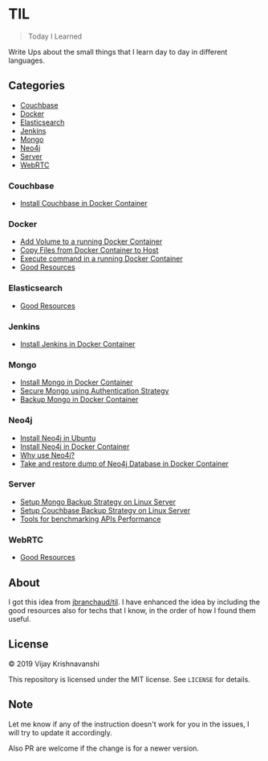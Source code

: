 # TIL

> Today I Learned

Write Ups about the small things that I learn day to day in different languages.

## Categories

* [Couchbase](#Couchbase)
* [Docker](#Docker)
* [Elasticsearch](#Elasticsearch)
* [Jenkins](#Jenkins)
* [Mongo](#Mongo)
* [Neo4j](#Neo4j)
* [Server](#Server)
* [WebRTC](#WebRTC)

### Couchbase

* [Install Couchbase in Docker Container](couchbase/install-couchbase-in-a-docker-container.md)

### Docker

* [Add Volume to a running Docker Container](docker/addadd-volume-to-running-docker-container.md)
* [Copy Files from Docker Container to Host](docker/copy-files-from-docker-container-to-host.md )
* [Execute command in a running Docker Container](docker/execute-command-inside-docker-container.md)
* [Good Resources](docker/good-resources.md)

### Elasticsearch

* [Good Resources](elasticsearch/good-resources.md)

### Jenkins

* [Install Jenkins in Docker Container](jenkins/install-jenkins-in-docker-container.md)

### Mongo

* [Install Mongo in Docker Container](mongo/install-mongo-in-a-docker-container.md)
* [Secure Mongo using Authentication Strategy](mongo/secure-mongo-using-authentication-strategy.md)
* [Backup Mongo in Docker Container](mongo/backup-mongo-in-a-docker-container.md)

### Neo4j

* [Install Neo4j in Ubuntu](neo4j/install-neo4j-in-ubuntu.md)
* [Install Neo4j in Docker Container](neo4j/install-neo4j-in-docker-container.md)
* [Why use Neo4j?](neo4j/why-use-neo4j.md)
* [Take and restore dump of Neo4j Database in Docker Container](neo4j/take-and-restore-dump-in-neo4j-docker-container.md)

### Server

* [Setup Mongo Backup Strategy on Linux Server](server/setup-mongo-backup-strategy-on-linux-server.md)
* [Setup Couchbase Backup Strategy on Linux Server](server/setup-couchbase-backup-strategy-on-linux-server.md)
* [Tools for benchmarking APIs Performance](server/tools-to-benchmark-apis-performance.md)

### WebRTC

* [Good Resources](webRTC/good-resources.md)

## About

I got this idea from
[jbranchaud/til](https://github.com/jbranchaud/til). I have enhanced the idea by including the good resources also for techs that I know, in the order of how I found them useful.

## License

&copy; 2019 Vijay Krishnavanshi

This repository is licensed under the MIT license. See `LICENSE` for
details.

## Note

Let me know if any of the instruction doesn't work for you in the issues, I will try to update it accordingly.

Also PR are welcome if the change is for a newer version.
